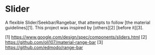 Slider
======

A flexible Slider/Seekbar/Rangebar, that attempts to follow [the material guidelines][1]. This project was
inspired by [others][2] [before it][3].

[1] https://www.google.com/design/spec/components/sliders.html
[2] https://github.com/oli107/material-range-bar
[3] https://github.com/edmodo/range-bar
